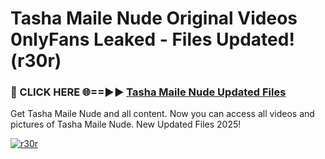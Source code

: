 # Tasha Maile Nude Original Videos 0nlyFans Leaked - Files Updated! (r30r)

<h3>🔴 CLICK HERE 🌐==►► <a href="https://tinyurl.com/52m3yx9h" rel="nofollow">Tasha Maile Nude Updated Files</a></h3>

Get Tasha Maile Nude and all content. Now you can access all videos and pictures of Tasha Maile Nude. New Updated Files 2025!

[![r30r](https://i.imgur.com/TnHtlc8.gif)](https://tinyurl.com/52m3yx9h)
